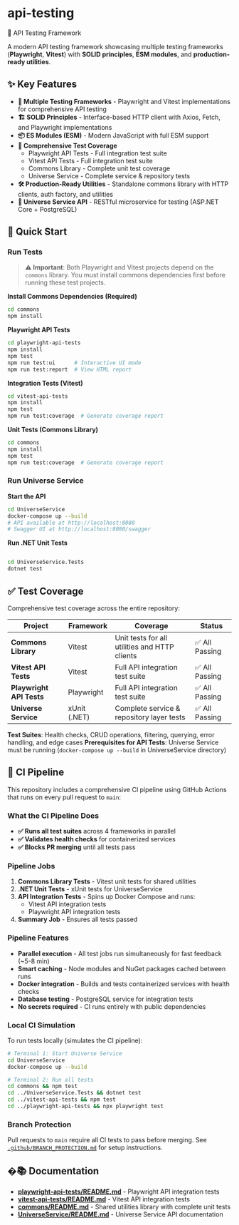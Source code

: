 # api-testing
🚀 API Testing Framework

A modern API testing framework showcasing multiple testing frameworks (**Playwright**, **Vitest**) with **SOLID principles**, **ESM modules**, and **production-ready utilities**.

## ✨ Key Features

- **🎯 Multiple Testing Frameworks** - Playwright and Vitest implementations for comprehensive API testing
- **🏗️ SOLID Principles** - Interface-based HTTP client with Axios, Fetch, and Playwright implementations
- **📦 ES Modules (ESM)** - Modern JavaScript with full ESM support
- **🧪 Comprehensive Test Coverage**
  - Playwright API Tests - Full integration test suite
  - Vitest API Tests - Full integration test suite
  - Commons Library - Complete unit test coverage
  - Universe Service - Complete service & repository tests
- **🛠️ Production-Ready Utilities** - Standalone commons library with HTTP clients, auth factory, and utilities
- **🌌 Universe Service API** - RESTful microservice for testing (ASP.NET Core + PostgreSQL)

## 🚀 Quick Start

### Run Tests

> **⚠️ Important**: Both Playwright and Vitest projects depend on the `commons` library. You must install commons dependencies first before running these test projects.

**Install Commons Dependencies (Required)**
```bash
cd commons
npm install
```

**Playwright API Tests**
```bash
cd playwright-api-tests
npm install
npm test
npm run test:ui      # Interactive UI mode
npm run test:report  # View HTML report
```

**Integration Tests (Vitest)**
```bash
cd vitest-api-tests
npm install
npm test
npm run test:coverage  # Generate coverage report
```

**Unit Tests (Commons Library)**
```bash
cd commons
npm install
npm test
npm run test:coverage  # Generate coverage report
```

### Run Universe Service

**Start the API**
```bash
cd UniverseService
docker-compose up --build
# API available at http://localhost:8080
# Swagger UI at http://localhost:8080/swagger
```

**Run .NET Unit Tests**
```bash

cd UniverseService.Tests
dotnet test
```

## ✅ Test Coverage

Comprehensive test coverage across the entire repository:

| Project | Framework | Coverage | Status |
|---------|-----------|----------|--------|
| **Commons Library** | Vitest | Unit tests for all utilities and HTTP clients | ✅ All Passing |
| **Vitest API Tests** | Vitest | Full API integration test suite | ✅ All Passing |
| **Playwright API Tests** | Playwright | Full API integration test suite | ✅ All Passing |
| **Universe Service** | xUnit (.NET) | Complete service & repository layer tests | ✅ All Passing |

**Test Suites**: Health checks, CRUD operations, filtering, querying, error handling, and edge cases
**Prerequisites for API Tests**: Universe Service must be running (`docker-compose up --build` in UniverseService directory)

## 🔄 CI Pipeline

This repository includes a comprehensive CI pipeline using GitHub Actions that runs on every pull request to `main`:

### What the CI Pipeline Does

- **✅ Runs all test suites** across 4 frameworks in parallel
- **✅ Validates health checks** for containerized services
- **✅ Blocks PR merging** until all tests pass

### Pipeline Jobs

1. **Commons Library Tests** - Vitest unit tests for shared utilities
2. **.NET Unit Tests** - xUnit tests for UniverseService
3. **API Integration Tests** - Spins up Docker Compose and runs:
   - Vitest API integration tests
   - Playwright API integration tests
4. **Summary Job** - Ensures all tests passed

### Pipeline Features

- **Parallel execution** - All test jobs run simultaneously for fast feedback (~5-8 min)
- **Smart caching** - Node modules and NuGet packages cached between runs
- **Docker integration** - Builds and tests containerized services with health checks
- **Database testing** - PostgreSQL service for integration tests
- **No secrets required** - CI runs entirely with public dependencies

### Local CI Simulation

To run tests locally (simulates the CI pipeline):

```bash
# Terminal 1: Start Universe Service
cd UniverseService
docker-compose up --build

# Terminal 2: Run all tests
cd commons && npm test
cd ../UniverseService.Tests && dotnet test
cd ../vitest-api-tests && npm test
cd ../playwright-api-tests && npx playwright test
```

### Branch Protection

Pull requests to `main` require all CI tests to pass before merging. See [`.github/BRANCH_PROTECTION.md`](.github/BRANCH_PROTECTION.md) for setup instructions.

## �📚 Documentation

- **[playwright-api-tests/README.md](playwright-api-tests/README.md)** - Playwright API integration tests
- **[vitest-api-tests/README.md](vitest-api-tests/README.md)** - Vitest API integration tests
- **[commons/README.md](commons/README.md)** - Shared utilities library with complete unit tests
- **[UniverseService/README.md](UniverseService/README.md)** - Universe Service API documentation